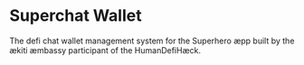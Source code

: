 # Superchat Wallet
The defi chat wallet management system for the Superhero æpp built by the ækiti æmbassy participant of the HumanDefiHæck.